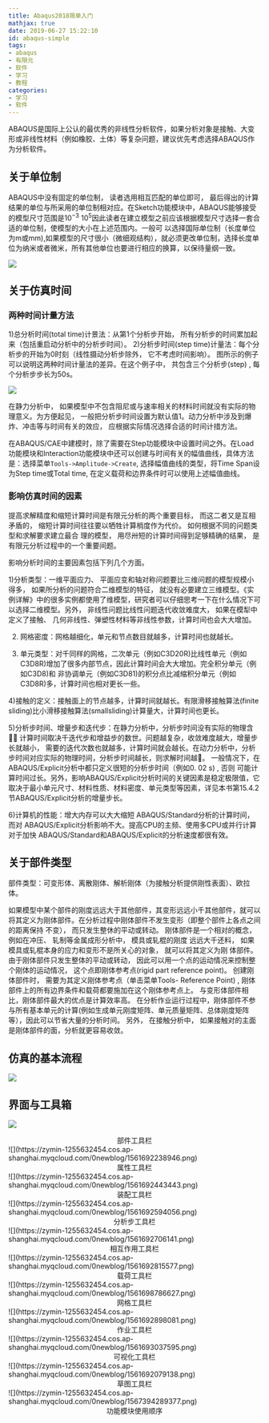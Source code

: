 ```yaml
---
title: Abaqus2018简单入门
mathjax: true
date: 2019-06-27 15:22:10
id: abaqus-simple
tags:
- abaqus
- 有限元
- 软件
- 学习
- 教程
categories:
- 学习
- 软件
---
```


ABAQUS是国际上公认的最优秀的非线性分析软件，如果分析对象是接触、大变形或非线性材料（例如橡胶、土体）等复杂问题，建议优先考虑选择ABAQUS作为分析软件。

<!---more--->

## 关于单位制

ABAQUS中没有固定的单位制， 读者选用相互匹配的单位即可， 最后得出的计算结果的单位与所采用的单位制相对应。在Sketch功能模块中，ABAQUS能够接受的模型尺寸范围是$10^{-3}~10^5$因此读者在建立模型之前应该根据模型尺寸选择一套合适的单位制，使模型的大小在上述范围内。一般可 以选择国际单位制（长度单位为m或mm),如果模型的尺寸很小（微细观结构），就必须更改单位制，选择长度单位为纳米或者微米，所有其他单位也要进行相应的换算，以保待量纲一致。

![](https://zymin-1255632454.cos.ap-shanghai.myqcloud.com/0newblog/1561621164753.png)

## 关于仿真时间

### 两种时间计量方法
1)总分析时间(total time)计景法：从第1个分析步开始， 所有分析步的时间累加起来（包括重启动分析中的分析步时间）。
2)分析步时间(step time)计量法：每个分析步的开始为0时刻（线性摄动分析步除外， 它不考虑时间影响）。
图所示的例子可以说明这两种时间计量法的差异。在这个例子中， 共包含三个分析步(step) , 每个分析步步长为50s。

![](https://zymin-1255632454.cos.ap-shanghai.myqcloud.com/0newblog/1561625314899.png)

在静力分析中， 如果模型中不包含阻尼或与速率相关的材料时间就没有实际的物理意义。为方便起见， 一般把分析步时间设置为默认值1。动力分析中涉及到爆炸、冲击等与时间有关的效应， 应根据实际情况选择合适的时间计措方法。

在ABAQUS/CAE中建模时，除了需要在Step功能模块中设置时间之外。在Load功能模块和Interaction功能模块中还可以创建与时间有关的幅值曲线，具体方法是：选择菜单`Tools->Amplitude->Create`, 选择幅值曲线的类型，将Time Span设为Step time或Total time, 在定义载荷和边界条件时可以使用上述幅值曲线。

### 影响仿真时间的因素

提高求解精度和缩短计算时间是有限元分析的两个重要目标， 而这二者又是互相矛盾的， 缩短计算时间往往要以牺牲计算梢度作为代价。 如何根据不同的问题类型和求解要求建立最合 理的模型， 用尽卅短的计算时间得到足够精确的结果， 是有限元分析过程中的一个重要间题。

影响分析时间的主要因素包括下列几个方面。

1)分析类型：一维平面应力、 平面应变和轴对称问题要比三维问题的模型规模小得多， 如果所分析的问题符合二维模型的特征， 就没有必要建立三维模型。《实例详解》中的很多实例都使用了维模型，研究者可以仔细思考一下在什么情况下可以选择二维模型。另外， 非线性问题比线性问题迭代收敛难度大， 如果在模犁中定义了接触、 几何非线性、弹塑性材料等非线性参数，计算时间也会大大增加。

2)	网格密度：网格越细化，单元和节点数目就越多，计算时间也就越长。

3)	单元类型：对千同样的网格，二次单元（例如C3D20R)比线性单元（例如C3D8R)增加了很多内部节点，因此计算时间会大大增加。完全积分单元（例如C3D8)和 非协调单元（例如C3D81)的积分点比减缩积分单元（例如C3D8R)多，计算时间也相对更长一些。

4)接触的定义：接触面上的节点越多，计算时间就越长。有限滑移接触算法(finite sliding)比小滑移接触算法(smallsliding)计算量大，计算时间也更长。

5)分析步时间、增量步和迭代步：在静力分析中，分析步时间没有实际的物理含􀃈， 计算时间取决千迭代步和增益步的数世。问题越复杂，收敛难度越大，增量步长就越小， 需要的迭代次数也就越多，计算时间就会越长。在动力分析中，分析步时间对应实际的物理时间，分析步时间越长，则求解时间越􀁤。 一般情况下，在ABAQUS/Explicit分析中都只定义很短的分析步时间（例如0. 02 s) , 否则 可能计算时间过长。另外，影响ABAQUS/Explicit分析时间的关键因素是稳定极限值，它取决于最小单元尺寸、材料性质、材料密度、单元类型等因素，详见本书第15.4.2节ABAQUS/Explicit分析的增量步长。

6)计算机的性能：增大内存可以大大缩短 ABAQUS/Standard分析的计算时间，而对 ABAQUS/Explicit分析影响不大。提高CPU的主频、使用多CPU或并行计算对于加快 ABAQUS/Standard和ABAQUS/Explicit的分析速度都很有效。

## 关于部件类型

部件类型：可变形体、离散刚体、解析刚体（为接触分析提供刚性表面）、欧拉体。

如果模型中某个部件的刚度远远大于其他部件，其变形远远小千其他部件，就可以将其定义为刚体部件。在分析过程中刚体部件不发生变形（即整个部件上各点之间的距离保持 不变）， 而只发生整休的平动或转动。
刚体部件是一个相对的概念， 例如在冲压、 轧制等金属成形分析中， 模具或轧棍的刚度 远远大千还料， 如果模具或轧棍本身的应力和变形不是所关心的对象， 就可以将其定义为刚 体部件。
由于刚体部件只发生整体的平动或转动， 因此可以用一个点的运动情况来控制整个刚体的运动情况， 这个点即刚体参考点(rigid part reference point)。 创建刚体部件时， 需要为其定义刚体参考点（单击菜单Tools- Reference Point) , 刚体部件上的所有边界条件和载荷都要施加在这个刚体参考点上。
与变形体部件相比，刚体部件最大的优点是计算效率高。 在分析作业运行过程中，刚体部件不参与所有基本单元的计算(例如生成单元刚度矩阵、单元质量矩阵、总体刚度矩阵等），因此可以节省大量的分析时间。 另外， 在接触分析中， 如果接触对的主面是刚体部件的面，分析就更容易收敛。

## 仿真的基本流程

![](https://zymin-1255632454.cos.ap-shanghai.myqcloud.com/0newblog/1561622118424.png)

## 界面与工具箱

![](https://zymin-1255632454.cos.ap-shanghai.myqcloud.com/0newblog/1561691977714.png)

<center>部件工具栏</center>
![](https://zymin-1255632454.cos.ap-shanghai.myqcloud.com/0newblog/1561692238946.png)

<center>属性工具栏</center>
![](https://zymin-1255632454.cos.ap-shanghai.myqcloud.com/0newblog/1561692443443.png)

<center>装配工具栏</center>
![](https://zymin-1255632454.cos.ap-shanghai.myqcloud.com/0newblog/1561692594056.png)

<center>分析步工具栏</center>
![](https://zymin-1255632454.cos.ap-shanghai.myqcloud.com/0newblog/1561692706141.png)

<center>相互作用工具栏</center>
![](https://zymin-1255632454.cos.ap-shanghai.myqcloud.com/0newblog/1561692815577.png)

<center>载荷工具栏</center>
![](https://zymin-1255632454.cos.ap-shanghai.myqcloud.com/0newblog/1561698786627.png)

<center>网格工具栏</center>
![](https://zymin-1255632454.cos.ap-shanghai.myqcloud.com/0newblog/1561692898081.png)

<center>作业工具栏</center>
![](https://zymin-1255632454.cos.ap-shanghai.myqcloud.com/0newblog/1561693037595.png)

<center>可视化工具栏</center>
![](https://zymin-1255632454.cos.ap-shanghai.myqcloud.com/0newblog/1561692079138.png)

<center>草图工具栏</center>
![](https://zymin-1255632454.cos.ap-shanghai.myqcloud.com/0newblog/1567394289377.png)

<center>功能模块使用顺序</center>